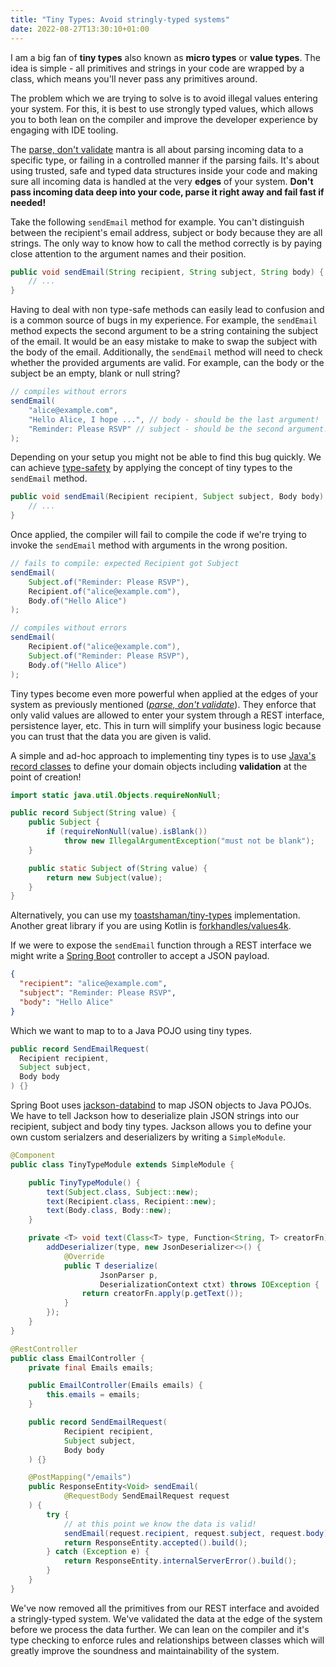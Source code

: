 ```yaml
---
title: "Tiny Types: Avoid stringly-typed systems"
date: 2022-08-27T13:30:10+01:00
---
```


I am a big fan of **tiny types** also known as **micro types** or **value types**.
The idea is simple - all primitives and strings in your code are wrapped by a class, which means you'll never pass any primitives around.

The problem which we are trying to solve is to avoid illegal values entering your system.
For this, it is best to use strongly typed values, which allows you to both lean on the compiler and improve the developer experience by engaging with IDE tooling.

The [parse, don't validate][3] mantra is all about parsing incoming data to a specific type, or failing in a controlled manner if the parsing fails.
It's about using trusted, safe and typed data structures inside your code and making sure all incoming data is handled at the very **edges** of your system.
**Don't pass incoming data deep into your code, parse it right away and fail fast if needed!**

Take the following `sendEmail` method for example.
You can't distinguish between the recipient's email address, subject or body because they are all strings.
The only way to know how to call the method correctly is by paying close attention to the argument names and their position.

```java
public void sendEmail(String recipient, String subject, String body) {
    // ...
}
```

Having to deal with non type-safe methods can easily lead to confusion and is a common source of bugs in my experience.
For example, the `sendEmail` method expects the second argument to be a string containing the subject of the email.
It would be an easy mistake to make to swap the subject with the body of the email.
Additionally, the `sendEmail` method will need to check whether the provided arguments are valid.
For example, can the body or the subject be an empty, blank or null string?

```java
// compiles without errors
sendEmail(
    "alice@example.com", 
    "Hello Alice, I hope ...", // body - should be the last argument!
    "Reminder: Please RSVP" // subject - should be the second argument!
);
```

Depending on your setup you might not be able to find this bug quickly.
We can achieve [type-safety][1] by applying the concept of tiny types to the `sendEmail` method.

```java
public void sendEmail(Recipient recipient, Subject subject, Body body) {
    // ...
}
```

Once applied, the compiler will fail to compile the code if we're trying to invoke the `sendEmail` method with arguments in the wrong position.

```java
// fails to compile: expected Recipient got Subject
sendEmail(
    Subject.of("Reminder: Please RSVP"),
    Recipient.of("alice@example.com"), 
    Body.of("Hello Alice")
);

// compiles without errors
sendEmail(
    Recipient.of("alice@example.com"),
    Subject.of("Reminder: Please RSVP"),
    Body.of("Hello Alice")
);
```

Tiny types become even more powerful when applied at the edges of your system as previously mentioned (*[parse, don't validate][3]*).
They enforce that only valid values are allowed to enter your system through a REST interface, persistence layer, etc.
This in turn will simplify your business logic because you can trust that the data you are given is valid.

A simple and ad-hoc approach to implementing tiny types is to use [Java's record classes][2] to define your domain objects including **validation** at the point of creation!

```java
import static java.util.Objects.requireNonNull;

public record Subject(String value) {
    public Subject {
        if (requireNonNull(value).isBlank()) 
            throw new IllegalArgumentException("must not be blank");
    }

    public static Subject of(String value) {
        return new Subject(value);
    }
}
```

Alternatively, you can use my [toastshaman/tiny-types][4] implementation.
Another great library if you are using Kotlin is [forkhandles/values4k][5].

If we were to expose the `sendEmail` function through a REST interface we might write a [Spring Boot][6] controller to accept a JSON payload.

```json
{
  "recipient": "alice@example.com",
  "subject": "Reminder: Please RSVP",
  "body": "Hello Alice"
}
```

Which we want to map to to a Java POJO using tiny types.

```java
public record SendEmailRequest(
  Recipient recipient, 
  Subject subject, 
  Body body
) {}
```

Spring Boot uses [jackson-databind][7] to map JSON objects to Java POJOs.
We have to tell Jackson how to deserialize plain JSON strings into our recipient, subject and body tiny types.
Jackson allows you to define your own custom serialzers and deserializers by writing a `SimpleModule`.

```java
@Component
public class TinyTypeModule extends SimpleModule {

    public TinyTypeModule() {
        text(Subject.class, Subject::new);
        text(Recipient.class, Recipient::new);
        text(Body.class, Body::new);
    }

    private <T> void text(Class<T> type, Function<String, T> creatorFn) {
        addDeserializer(type, new JsonDeserializer<>() {
            @Override
            public T deserialize(
                    JsonParser p,
                    DeserializationContext ctxt) throws IOException {
                return creatorFn.apply(p.getText());
            }
        });
    }
}
```

```java
@RestController
public class EmailController {
    private final Emails emails;

    public EmailController(Emails emails) {
        this.emails = emails;
    }

    public record SendEmailRequest(
            Recipient recipient,
            Subject subject,
            Body body
    ) {}

    @PostMapping("/emails")
    public ResponseEntity<Void> sendEmail(
            @RequestBody SendEmailRequest request
    ) {
        try {
            // at this point we know the data is valid!
            sendEmail(request.recipient, request.subject, request.body);
            return ResponseEntity.accepted().build();
        } catch (Exception e) {
            return ResponseEntity.internalServerError().build();
        }
    }
}
```

We've now removed all the primitives from our REST interface and avoided a stringly-typed system.
We've validated the data at the edge of the system before we process the data further.
We can lean on the compiler and it's type checking to enforce rules and relationships between classes which will greatly improve the soundness and maintainability of the system.

[1]: https://en.wikipedia.org/wiki/Type_safety
[2]: https://www.baeldung.com/java-record-keyword
[3]: https://lexi-lambda.github.io/blog/2019/11/05/parse-don-t-validate/
[4]: https://github.com/ToastShaman/tiny-types
[5]: https://github.com/fork-handles/forkhandles/tree/trunk/values4k
[6]: https://spring.io/projects/spring-boot
[7]: https://github.com/FasterXML/jackson-databind
